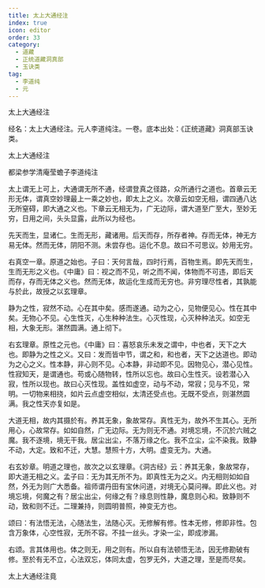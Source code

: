 ```yaml
---
title: 太上大通经注
index: true
icon: editor
order: 33
category:
  - 道藏
  - 正统道藏洞真部
  - 玉诀类
tag:
  - 李道纯
  - 元
---
```


太上大通经注  

经名：太上大通经注。元人李道纯注。一卷。底本出处：《正统道藏》洞真部玉诀类。  

太上大通经注  

都梁参学清庵莹蟾子李道纯注  

太上谓无上可上，大通谓无所不通，经谓登真之径路，众所通行之道也。首章云无形无体，谓真空妙理最上一乘之妙也，即太上之义。次章云如空无相，谓四通八达无所窒碍，即大通之义也。下章云无相无为，广无边际，谓大道至广至大，至妙无穷，日用之间，头头显露，此所以为经也。  

先天而生，显诸仁。生而无形，藏诸用。后天而存，所存者神。存而无体，神无方易无体。然而无体，阴阳不测。未尝存也。运化不息。故曰不可思议。妙用无穷。  

右真空一章。原道之始也。子曰：天何言哉，四时行焉，百物生焉。即先天而生，生而无形之义也。《中庸》曰：视之而不见，听之而不闻，体物而不可违，即后天而存，存而无体之义也。然而无体，故运化生成而无穷也。非穷理尽性者，其孰能与於此，故授之以玄理章。  

静为之性，寂然不动。心在其中矣。感而遂通。动为之心，见物便见心。性在其中矣。无物心不见。心生性灭，心生种种法生。心灭性现，心灭种种法灭。如空无相，大象无形。湛然圆满。通上彻下。  

右玄理章。原性之元也。《中庸》曰：喜怒哀乐未发之谓中，中也者，天下之大也。即静为之性之义。又曰：发而皆中节，谓之和，和也者，天下之达道也。即动为之心之义。性本静，非心则不见。心本静，非动即不见。因物见心，潜心见性。性寂知天，是谓通也。苟或心随物转，性所以忘也。故曰心生性灭。设若潜心入寂，性所以现也。故曰心灭性现。盖性如虚空，动与不动，常寂；见与不见，常明。一切物来相挠，如片云点虚空相似，太清还受点也。无既不受点，则湛然圆满。我之性天亦复如是。  

大道无相，故内其摄於有。养其无象，象故常存。真性无为，故外不生其心。无所用心，心故常存。如如自然，广无边际。无为则无不通。对境忘境，不沉於六贼之魔。我不逐境，境无干我。居尘出尘，不落万缘之化。我不立尘，尘不染我。致静不动，大定。致和不迁，大慧。慧照十方，大明。虚变无为。大通。  

右玄妙章。明道之理也，故次之以玄理章。《洞古经》云：养其无象，象故常存，即大道无相之义。孟子曰：无为其无所不为。即真性无为之义。内无相则如如自然，外无为则广大悉备。祖师谓丹田有宝休问道，对境无心莫问禅。即此义也。对境忘境，何魔之有？居尘出尘，何缘之有？缘息则性静，魔息则心和。致静则不动，致和则不迁。二理兼持，则圆明普照，神变无方也。  

颂曰：有法悟无法，心随法生，法随心灭。无修解有修。性本无修，修即非性。包含万象体，心空性寂，无所不容。不挂一丝头。才染一尘，即成渗漏。  

右颂。言其体用也。体之则无，用之则有。所以自有法顿悟无法，因无修勘破有修。至於有无不立，心法双忘，体同太虚，包罗无外，大道之理，至是而尽矣。  

太上大通经注竟  
